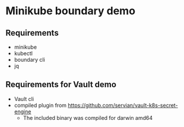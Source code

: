# Minikube boundary demo

## Requirements
 - minikube
 - kubectl
 - boundary cli
 - jq
 

## Requirements for Vault demo
 - Vault cli
 - compiled plugin from https://github.com/servian/vault-k8s-secret-engine
    - The included binary was compiled for darwin amd64